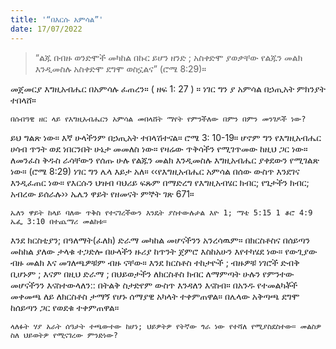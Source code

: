 ```yaml
---
title: '“በእርሱ አምሳል”'
date: 17/07/2022
---
```


> <p></p>
> “ልጁ በብዙ ወንድሞች መካከል በኩር ይሆን ዘንድ ; አስቀድሞ ያወቃቸው የልጁን መልክ እንዲመስሉ አስቀድሞ ደግሞ ወስኗልና” (ሮሜ 8:29)።

መጀመርያ እግዚአብሔር በአምሳሉ ፈጠረን። ( ዘፍ 1: 27 ) ። ነገር ግን ያ አምሳል በኃጢአት ምክንያት ተበላሸ።

`በሰብዓዊ ዘር ላይ የእግዚአብሔርን አምሳል መበላሸት ማየት የምንችለው በምን በምን መንገዶች ነው?`

ይህ ግልጽ ነው። እኛ ሁላችንም በኃጢአት ተበላሽተናል። ሮሜ 3: 10-19። ሆኖም ግን የእግዚአብሔር ሀሳብ ጥንት ወደ ነበርንበት ሁኔታ መመለስ ነው። የዛሬው ጥቅሳችን የሚገጥመው ከዚህ ጋር ነው። ለመንፈስ ቅዱስ ራሳቸውን የሰጡ ሁሉ የልጁን መልክ እንዲመስሉ እግዚአብሔር ያቀደውን የሚገልጽ ነው። (ሮሜ 8:29) ነገር ግን ሌላ እይታ አለ። ‹‹የእግዚአብሔር አምሳል በሰው ውስጥ እንደገና እንዲፈጠር ነው። የእርሱን ህዝብ ባህሪይ ፍጹም በማድረግ የእግዚአብሄር ክብር; የጌታችን ክብር; አብረው ይሰራሉ›› ኤሌን ዋይት የዘመናት ምኞት ገጽ 671።

`ኤለን ዋይት ከላይ ባለው ጥቅስ የተናገረችውን እንዴት ያስተውሉታል እዮ 1; ማቴ 5:15 1 ቆሮ 4:9 ኤፌ 3:10 በተጨማሪ መልከቱ።`

እንደ ክርስቲያን; በዓለማት(ፈለክ) ድራማ መካከል መሆናችንን አንረሳዉም። በክርስቶስና በሰይጣን መከከል ያለው ታላቁ ተጋድሎ በሁላችን ዙሪያ ከጥንት ጀምሮ እስከአሁን እየተካሄደ ነው። የውጊያው ብዙ መልክ እና መገለጫዎቹም ብዙ ናቸው። እንደ ክርስቶስ ተከታዮች ; ብዙዎቹ ነገሮች ድብቅ ቢሆኑም ; እናም በዚህ ድራማ ; በህይወታችን ለክርስቶስ ክብር ለማምጣት ሁሉን የምንተው መሆናችንን እናስተውላለን:: በትልቅ ስታድየም ውስጥ እንዳለን እናስብ። በአንዱ የተመልካቾች መቀመጫ ለይ ለክርስቶስ ታማኝ የሆኑ ሰማያዊ አካላት ተቀምጠዋል። በሌላው አቅጣጫ ደግሞ ከሰይጣን ጋር የወደቁ ተቀምጠዋል።

`ላለፉት ሃያ አራት ሰዓታት ተጫውተው ከሆነ; ህይዎትዎ የትኛው ጎራ ነው የተሻለ የሚያስደስተው። መልስዎ ስለ ህይወትዎ የሚናገረው ምንድነው?`
